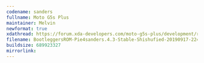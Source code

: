 ```yaml
--- 
codename: sanders
fullname: Moto G5s Plus
maintainer: Melvin
newformat: true
xdathread: https://forum.xda-developers.com/moto-g5s-plus/development/rom-bootleggersrom-4-2-stable-t3939571/post79724935#post79724935
filename: BootleggersROM-Pie4sanders.4.3-Stable-Shishufied-20190917-224700.zip
buildsize: 689923327
mirrorlink:
---
```

